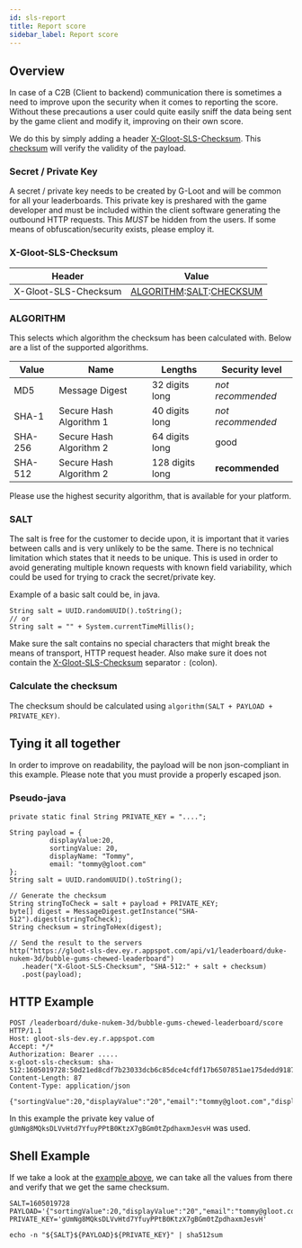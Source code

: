 ```yaml
---
id: sls-report
title: Report score
sidebar_label: Report score
---
```


## Overview

In case of a C2B (Client to backend) communication there is sometimes a need to improve upon the security when it comes to reporting the score.
Without these precautions a user could quite easily sniff the data being sent by the game client and modify it, improving on their own score.

We do this by simply adding a header [X-Gloot-SLS-Checksum](#x-gloot-sls-checksum).
This [checksum](#calculate-the-checksum) will verify the validity of the payload.

### Secret / Private Key

A secret / private key needs to be created by G-Loot and will be common for all your leaderboards. This private key is preshared with the game developer and must be included within the client software generating the outbound HTTP requests.
This *MUST* be hidden from the users. If some means of obfuscation/security exists, please employ it.

### X-Gloot-SLS-Checksum

| Header | Value |
|------|------|
|X-Gloot-SLS-Checksum| [ALGORITHM](#algorithm):[SALT](#salt):[CHECKSUM](#calculate-the-checksum)|

### ALGORITHM
This selects which algorithm the checksum has been calculated with.
Below are a list of the supported algorithms.

| Value | Name | Lengths | Security level |
|------|------|-----|-----|
|MD5 | Message Digest | 32 digits long | *not recommended*|
|SHA-1| Secure Hash Algorithm 1 | 40 digits long | *not recommended*|
|SHA-256| Secure Hash Algorithm 2 | 64 digits long| good |
|SHA-512| Secure Hash Algorithm 2 | 128 digits long | **recommended**|

Please use the highest security algorithm, that is available for your platform.

### SALT
The salt is free for the customer to decide upon, it is important that it varies between calls and is very unlikely to be the same. There is no technical limitation which states that it needs to be unique.
This is used in order to avoid generating multiple known requests with known field variability, which could be used for trying to crack the secret/private key.

Example of a basic salt could be, in java.
```
String salt = UUID.randomUUID().toString();
// or
String salt = "" + System.currentTimeMillis();
```

Make sure the salt contains no special characters that might break the means of transport, HTTP request header.
Also make sure it does not contain the [X-Gloot-SLS-Checksum](#x-gloot-sls-checksum) separator `:` (colon).

### Calculate the checksum
The checksum should be calculated using `algorithm(SALT + PAYLOAD + PRIVATE_KEY)`.

## Tying it all together

In order to improve on readability, the payload will be non json-compliant in this example. Please note that you must provide a properly escaped json.

### Pseudo-java
```
private static final String PRIVATE_KEY = "....";

String payload = {
          displayValue:20,
          sortingValue: 20,
          displayName: "Tommy",
          email: "tommy@gloot.com"
};
String salt = UUID.randomUUID().toString();

// Generate the checksum
String stringToCheck = salt + payload + PRIVATE_KEY;
byte[] digest = MessageDigest.getInstance("SHA-512").digest(stringToCheck);
String checksum = stringToHex(digest);

// Send the result to the servers
http("https://gloot-sls-dev.ey.r.appspot.com/api/v1/leaderboard/duke-nukem-3d/bubble-gums-chewed-leaderboard")
   .header("X-Gloot-SLS-Checksum", "SHA-512:" + salt + checksum)
   .post(payload);
```

## HTTP Example
```
POST /leaderboard/duke-nukem-3d/bubble-gums-chewed-leaderboard/score HTTP/1.1
Host: gloot-sls-dev.ey.r.appspot.com
Accept: */*
Authorization: Bearer .....
x-gloot-sls-checksum: sha-512:1605019728:50d21ed8cdf7b23033dcb6c85dce4cfdf17b6507851ae175dedd91877231a69672b6aa2f57395e080c2e12f45d4e394994e821d15b73da0ece0c1d57212ef3e8
Content-Length: 87
Content-Type: application/json

{"sortingValue":20,"displayValue":"20","email":"tommy@gloot.com","displayName":"Tommy"}
```
In this example the private key value of `gUmNg8MQksDLVvHtd7YfuyPPtB0KtzX7gBGm0tZpdhaxmJesvH` was used.

## Shell Example

If we take a look at the [example above](#http-example), we can take all the values from there and verify that we get the same checksum.

```
SALT=1605019728
PAYLOAD='{"sortingValue":20,"displayValue":"20","email":"tommy@gloot.com","displayName":"Tommy"}'
PRIVATE_KEY='gUmNg8MQksDLVvHtd7YfuyPPtB0KtzX7gBGm0tZpdhaxmJesvH'

echo -n "${SALT}${PAYLOAD}${PRIVATE_KEY}" | sha512sum
```
